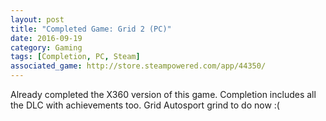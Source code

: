 ```yaml
---
layout: post
title: "Completed Game: Grid 2 (PC)"
date: 2016-09-19
category: Gaming
tags: [Completion, PC, Steam]
associated_game: http://store.steampowered.com/app/44350/
---
```


Already completed the X360 version of this game.
Completion includes all the DLC with achievements too.
Grid Autosport grind to do now :(